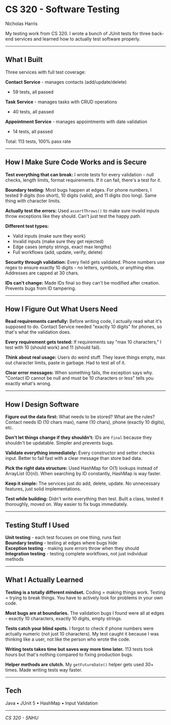 # CS 320 - Software Testing

Nicholas Harris

My testing work from CS 320. I wrote a bunch of JUnit tests for three back-end services and learned how to actually test software properly.

---

## What I Built

Three services with full test coverage:

**Contact Service** - manages contacts (add/update/delete)
- 59 tests, all passed

**Task Service** - manages tasks with CRUD operations  
- 40 tests, all passed

**Appointment Service** - manages appointments with date validation
- 14 tests, all passed

Total: 113 tests, 100% pass rate

---

## How I Make Sure Code Works and is Secure

**Test everything that can break:** I wrote tests for every validation - null checks, length limits, format requirements. If it can fail, there's a test for it.

**Boundary testing:** Most bugs happen at edges. For phone numbers, I tested 9 digits (too short), 10 digits (valid), and 11 digits (too long). Same thing with character limits.

**Actually test the errors:** Used `assertThrows()` to make sure invalid inputs throw exceptions like they should. Can't just test the happy path.

**Different test types:**
- Valid inputs (make sure they work)
- Invalid inputs (make sure they get rejected)
- Edge cases (empty strings, exact max lengths)
- Full workflows (add, update, verify, delete)

**Security through validation:** Every field gets validated. Phone numbers use regex to ensure exactly 10 digits - no letters, symbols, or anything else. Addresses are capped at 30 chars.

**IDs can't change:** Made IDs final so they can't be modified after creation. Prevents bugs from ID tampering.

---

## How I Figure Out What Users Need

**Read requirements carefully:** Before writing code, I actually read what it's supposed to do. Contact Service needed "exactly 10 digits" for phones, so that's what the validation does.

**Every requirement gets tested:** If requirements say "max 10 characters," I test with 10 (should work) and 11 (should fail).

**Think about real usage:** Users do weird stuff. They leave things empty, max out character limits, paste in garbage. Had to test all of it.

**Clear error messages:** When something fails, the exception says why. "Contact ID cannot be null and must be 10 characters or less" tells you exactly what's wrong.

---

## How I Design Software

**Figure out the data first:** What needs to be stored? What are the rules? Contact needs ID (10 chars max), name (10 chars), phone (exactly 10 digits), etc.

**Don't let things change if they shouldn't:** IDs are `final` because they shouldn't be updatable. Simpler and prevents bugs.

**Validate everything immediately:** Every constructor and setter checks input. Better to fail fast with a clear message than store bad data.

**Pick the right data structure:** Used HashMap for O(1) lookups instead of ArrayList (O(n)). When searching by ID constantly, HashMap is way faster.

**Keep it simple:** The services just do add, delete, update. No unnecessary features, just solid implementations.

**Test while building:** Didn't write everything then test. Built a class, tested it thoroughly, moved on. Way easier to fix bugs immediately.

---

## Testing Stuff I Used

**Unit testing** - each test focuses on one thing, runs fast  
**Boundary testing** - testing at edges where bugs hide  
**Exception testing** - making sure errors throw when they should  
**Integration testing** - testing complete workflows, not just individual methods

---

## What I Actually Learned

**Testing is a totally different mindset.** Coding = making things work. Testing = trying to break things. You have to actively look for problems in your own code.

**Most bugs are at boundaries.** The validation bugs I found were all at edges - exactly 10 characters, exactly 10 digits, empty strings.

**Tests catch your blind spots.** I forgot to check if phone numbers were actually numeric (not just 10 characters). My test caught it because I was thinking like a user, not like the person who wrote the code.

**Writing tests takes time but saves way more time later.** 113 tests took hours but that's nothing compared to fixing production bugs.

**Helper methods are clutch.** My `getFutureDate()` helper gets used 30+ times. Made writing tests way faster.

---

## Tech

Java • JUnit 5 • HashMap • Input Validation

---

*CS 320 - SNHU*

